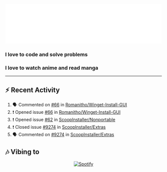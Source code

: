 <div align="center">
<img src="https://raw.githubusercontent.com/sayeed205/sayeed205/master/header.svg">
</div>
  
### I love to code and solve problems

### I love to watch anime and read manga

---
## ⚡ Recent Activity
<!--START_SECTION:activity-->
1. 🗣 Commented on [#66](https://github.com/Romanitho/Winget-Install-GUI/issues/66) in [Romanitho/Winget-Install-GUI](https://github.com/Romanitho/Winget-Install-GUI)
2. ❗️ Opened issue [#66](https://github.com/Romanitho/Winget-Install-GUI/issues/66) in [Romanitho/Winget-Install-GUI](https://github.com/Romanitho/Winget-Install-GUI)
3. ❗️ Opened issue [#62](https://github.com/ScoopInstaller/Nonportable/issues/62) in [ScoopInstaller/Nonportable](https://github.com/ScoopInstaller/Nonportable)
4. ❗️ Closed issue [#9274](https://github.com/ScoopInstaller/Extras/issues/9274) in [ScoopInstaller/Extras](https://github.com/ScoopInstaller/Extras)
5. 🗣 Commented on [#9274](https://github.com/ScoopInstaller/Extras/issues/9274) in [ScoopInstaller/Extras](https://github.com/ScoopInstaller/Extras)
<!--END_SECTION:activity-->

## 🎶 Vibing to
<div align="center">
  <a href="https://open.spotify.com/user/31wgrcodyvofq7iqkfg45v2uftl4">
    <img src="https://spotify-github-profile.vercel.app/api/view.svg?uid=31wgrcodyvofq7iqkfg45v2uftl4&cover_image=true&theme=default&bar_color_cover=true" alt="Spotify"
         </a>
</div>
